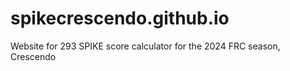 # spikecrescendo.github.io
Website for 293 SPIKE score calculator for the 2024 FRC season, Crescendo
